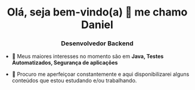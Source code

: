 <h1 align="center">Olá, seja bem-vindo(a) 👋 me chamo Daniel</h1>
<h3 align="center">Desenvolvedor Backend</h3>

- 🌱 Meus maiores interesses no momento são em **Java, Testes Automatizados, Segurança de aplicações**

- 🤝 Procuro me aperfeiçoar constantemente e aqui disponibilizarei alguns conteúdos que estou estudando e/ou trabalhando.
